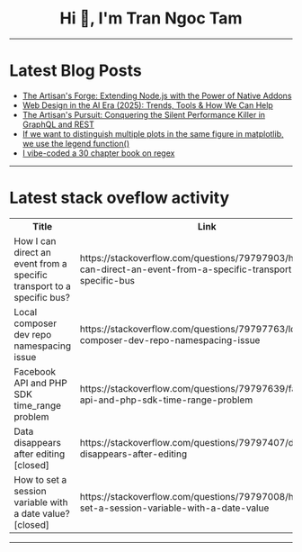 <h1 align="center">Hi 👋, I'm Tran Ngoc Tam</h1>

---

# Latest Blog Posts 
<!-- BLOG-POST-LIST:START -->
- [The Artisan&#39;s Forge: Extending Node.js with the Power of Native Addons](https://dev.to/alex_aslam/the-artisans-forge-extending-nodejs-with-the-power-of-native-addons-5hk1)
- [Web Design in the AI Era &lpar;2025&rpar;: Trends, Tools &amp; How We Can Help](https://dev.to/badhonaub/web-design-in-the-ai-era-2025-trends-tools-how-we-can-help-102o)
- [The Artisan&#39;s Pursuit: Conquering the Silent Performance Killer in GraphQL and REST](https://dev.to/alex_aslam/the-artisans-pursuit-conquering-the-silent-performance-killer-in-graphql-and-rest-316m)
- [If we want to distinguish multiple plots in the same figure in matplotlib, we use the legend function&lpar;&rpar;](https://dev.to/onaolapo11/if-we-want-to-distinguish-multiple-plots-in-the-same-figure-in-matplotlib-we-use-the-legend-98n)
- [I vibe-coded a 30 chapter book on regex](https://dev.to/davidcanhelp/i-vibe-coded-a-30-chapter-book-on-regex-2l59)
<!-- BLOG-POST-LIST:END -->

---

# Latest stack oveflow activity
<table>
  <tr><th>Title</th><th>Link</th></tr>
  <!-- STACKOVERFLOW:START --><tr><td>How I can direct an event from a specific transport to a specific bus?</td><td>https://stackoverflow.com/questions/79797903/how-i-can-direct-an-event-from-a-specific-transport-to-a-specific-bus</td></tr><tr><td>Local composer dev repo namespacing issue</td><td>https://stackoverflow.com/questions/79797763/local-composer-dev-repo-namespacing-issue</td></tr><tr><td>Facebook API and PHP SDK time_range problem</td><td>https://stackoverflow.com/questions/79797639/facebook-api-and-php-sdk-time-range-problem</td></tr><tr><td>Data disappears after editing [closed]</td><td>https://stackoverflow.com/questions/79797407/data-disappears-after-editing</td></tr><tr><td>How to set a session variable with a date value? [closed]</td><td>https://stackoverflow.com/questions/79797008/how-to-set-a-session-variable-with-a-date-value</td></tr><!-- STACKOVERFLOW:END -->
</table>

---


